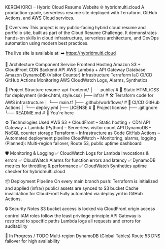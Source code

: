 KEREM KIRCI – Hybrid Cloud Resume Website
🌐 hybridmulti.cloud
A production-grade, serverless resume site deployed with Terraform, GitHub Actions, and AWS Cloud services.

🚀 Overview
This project is my public-facing hybrid cloud resume and portfolio site, built as part of the Cloud Resume Challenge. It demonstrates hands-on skills in cloud infrastructure, serverless architecture, and DevOps automation using modern best practices.

The live site is available at:
➡️ https://hybridmulti.cloud

🧱 Architecture
Component	Service
Frontend Hosting	Amazon S3 + CloudFront CDN
Backend API	AWS Lambda + API Gateway
Database	Amazon DynamoDB (Visitor Counter)
Infrastructure	Terraform IaC
CI/CD	GitHub Actions
Monitoring	AWS CloudWatch Logs, Alarms, Synthetics

📁 Project Structure
resume-api-frontend/
├── public/                # 🚀 Static HTML/CSS for deployment (index.html, style.css)
├── infra/                 # 🛠️ Terraform code for AWS infrastructure
│   └── main.tf
├── .github/workflows/     # 🤖 CI/CD GitHub Actions
│   └── deploy.yml
├── LICENSE                # 📄 Project license 
├── .gitignore
└── README.md              # 📄 You're here

⚙️ Technologies Used
AWS S3 + CloudFront – Static hosting + CDN
API Gateway + Lambda (Python) – Serverless visitor count API
DynamoDB – NoSQL counter storage
Terraform – Infrastructure as Code
GitHub Actions – Automated deployment pipeline
CloudWatch – Monitoring, alarms, logging
(Planned): Multi-region failover, Route 53, public uptime dashboard

🛡️ Monitoring & Logging
✅ CloudWatch Logs for Lambda invocations & errors
✅ CloudWatch Alarms for function errors and latency
✅ DynamoDB metrics for throttling & performance
✅ CloudWatch Synthetics uptime checker for hybridmulti.cloud


📦 Deployment Pipeline
On every main branch push:
Terraform is initialized and applied (infra/)
public/ assets are synced to S3 bucket
Cache invalidation for CloudFront
Fully automated via deploy.yml in GitHub Actions.


🔒 Security Notes
S3 bucket access is locked via CloudFront origin access control
IAM roles follow the least privilege principle
API Gateway is restricted to specific paths
Lambda logs all requests and errors for auditability

🧪 In Progress / TODO
 Multi-region DynamoDB (Global Tables)
 Route 53 DNS failover for high availability
